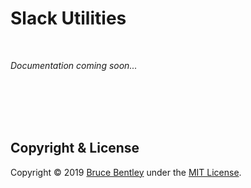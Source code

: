 # Slack Utilities

<br>

_Documentation coming soon..._

<br><br><br><br>

## Copyright & License

Copyright &copy; 2019 [Bruce Bentley](https://brucebentley/.io) under the 
[MIT License](https://github.com/brucebentley/slack-utilities/blob/master/LICENSE).
